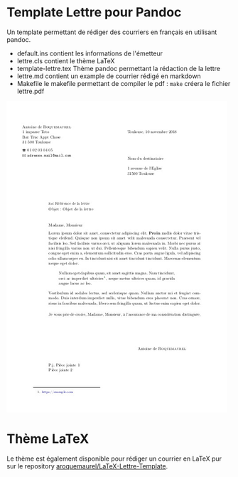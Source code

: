Template Lettre pour Pandoc
=====================

Un template permettant de rédiger des courriers en français en utilisant pandoc. 

- default.ins contient les informations de l'émetteur
- lettre.cls contient le thème LaTeX
- template-lettre.tex Thème pandoc permettant la rédaction de la lettre
- lettre.md contient un example de courrier rédigé en markdown
- Makefile le makefile permettant de compiler le pdf : `make` créera le fichier lettre.pdf

![lettre](readme/images/lettre.jpg)

# Thème LaTeX
Le thème est également disponible pour rédiger un courrier en LaTeX pur sur le repository [aroquemaurel/LaTeX-Lettre-Template](https://github.com/aroquemaurel/LaTeX-Lettre-Template).

